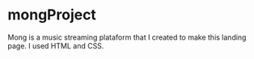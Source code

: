 # mongProject
Mong is a music streaming plataform that I created to make this landing page. I used HTML and CSS.
